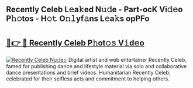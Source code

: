 ## Recently Celeb L𝚎a𝚔ed N𝚞𝚍e - Part-ocK Vi𝚍𝚎o P𝚑𝚘tos - H𝚘𝚝 O𝚗𝚕yf𝚊ns L𝚎a𝚔s opPFo

# <h2><a href="http://kf3wqcc.oniu.top/?m=Recently+Celeb">🔗👉 🔴 Recently Celeb P𝚑ot𝚘𝚜 V𝚒d𝚎o</a></h2>

[![Recently Celeb Nu𝚍e𝚜](https://i.imgur.com/0qMVB7G.gif)](http://kf3wqcc.oniu.top/?m=Recently+Celeb)
Digital artist and web entertainer Recently Celeb, famed for publishing dance and lifestyle material via solo and collaborative dance presentations and brief videos. Humanitarian Recently Celeb, celebrated for their selfless acts and commitment to helping others.  
